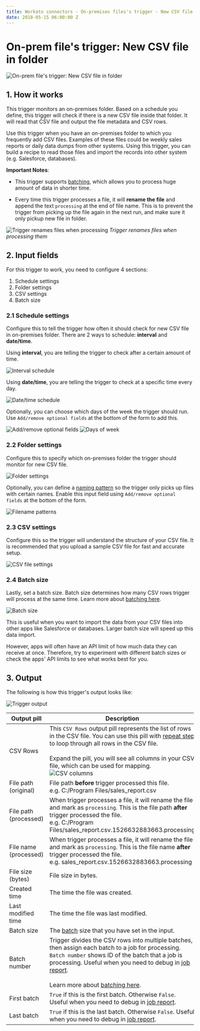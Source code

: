 ```yaml
---
title: Workato connectors - On-premises files's trigger - New CSV file in folder
date: 2018-05-15 06:00:00 Z
---
```


# On-prem file's trigger: New CSV file in folder

![On-prem file's trigger: New CSV file in folder](/assets/images/connectors/on-prem-files/trigger-new-csv.png)

## 1. How it works
This trigger monitors an on-premises folder. Based on a schedule you define, this trigger will check if there is a new CSV file inside that folder. It will read that CSV file and output the file metadata and CSV rows.

Use this trigger when you have an on-premises folder to which you frequently add CSV files. Examples of these files could be weekly sales reports or daily data dumps from other systems. Using this trigger, you can build a recipe to read those files and import the records into other system (e.g. Salesforce, databases).

**Important Notes**:
- This trigger supports [batching](https://docs.workato.com/features/batch-processing.html), which allows you to process huge amount of data in shorter time.

- Every time this trigger processes a file, it will **rename the file** and append the text `processing` at the end of file name. This is to prevent the trigger from picking up the file again in the next run, and make sure it only pickup new file in folder.

![Trigger renames files when processing](/assets/images/connectors/on-prem-files/trigger-csv-processing.gif)
*Trigger renames files when processing them*

## 2. Input fields
For this trigger to work, you need to configure 4 sections:
1. Schedule settings
2. Folder settings
3. CSV settings
4. Batch size

### 2.1 Schedule settings
Configure this to tell the trigger how often it should check for new CSV file in on-premises folder. There are 2 ways to schedule: **interval** and **date/time**.

Using **interval**, you are telling the trigger to check after a certain amount of time.

![Interval schedule](/assets/images/connectors/on-prem-files/trigger-interval.png)

Using **date/time**, you are telling the trigger to check at a specific time every day.

![Date/time schedule](/assets/images/connectors/on-prem-files/trigger-schedule.png)

Optionally, you can choose which days of the week the trigger should run. Use `Add/remove optional fields` at the bottom of the form to add this.

![Add/remove optional fields](/assets/images/connectors/on-prem-files/add-remove-optional-fields.png)
![Days of week](/assets/images/connectors/on-prem-files/trigger-schedule-days.png)

### 2.2 Folder settings
Configure this to specify which on-premises folder the trigger should monitor for new CSV file.

![Folder settings](/assets/images/connectors/on-prem-files/trigger-folder-settings.png)

Optionally, you can define a [naming pattern](https://docs.workato.com/features/wildcard.html) so the trigger only picks up files with certain names. Enable this input field using `Add/remove optional fields` at the bottom of the form.

![Filename patterns](/assets/images/connectors/on-prem-files/filename-patterns.png)

### 2.3 CSV settings
Configure this so the trigger will understand the structure of your CSV file. It is recommended that you upload a sample CSV file for fast and accurate setup.

![CSV file settings](/assets/images/connectors/on-prem-files/trigger-csv-settings.png)

### 2.4 Batch size
Lastly, set a batch size. Batch size determines how many CSV rows trigger will process at the same time. Learn more about [batching here](https://docs.workato.com/features/batch-processing.html).

![Batch size](/assets/images/connectors/on-prem-files/batch-size.png)

This is useful when you want to import the data from your CSV files into other apps like Salesforce or databases. Larger batch size will speed up this data import.

However, apps will often have an API limit of how much data they can receive at once. Therefore, try to experiment with different batch sizes or check the apps' API limits to see what works best for you.

## 3. Output
The following is how this trigger's output looks like:

![Trigger output](/assets/images/connectors/on-prem-files/trigger-csv-output.png)

| Output pill | Description |
|---|---|
| CSV Rows | This `CSV Rows` output pill represents the list of rows in the CSV file. You can use this pill with [repeat step](https://docs.workato.com/recipes/steps.html#repeat-step) to loop through all rows in the CSV file.<br><br> Expand the pill, you will see all columns in your CSV file, which can be used for mapping. <br>![CSV columns](/assets/images/connectors/on-prem-files/trigger-csv-output-rows.png)  |
| File path (original) | File path **before** trigger processed this file. <br> e.g. C:/Program Files/sales_report.csv |
| File path (processed) | When trigger processes a file, it will rename the file and mark as `processing`. This is the file path **after** trigger processed the file. <br> e.g. C:/Program Files/sales_report.csv.1526632883663.processing |
| File name (processed) | When trigger processes a file, it will rename the file and mark as `processing`. This is the file name **after** trigger processed the file. <br> e.g. sales_report.csv.1526632883663.processing |
| File size (bytes) | File size in bytes. |
| Created time | The time the file was created. |
| Last modified time | The time the file was last modified. |
| Batch size | The [batch](https://docs.workato.com/features/batch-processing.html) size that you have set in the input. |
| Batch number | Trigger divides the CSV rows into multiple batches, then assign each batch to a job for processing. `Batch number` shows ID of the batch that a job is processing. Useful when you need to debug in [job report](https://docs.workato.com/recipes/jobs.html#job-details).<br><br>Learn more about [batching here](https://docs.workato.com/features/batch-processing.html).|
| First batch | `True` if this is the first batch. Otherwise `False`. Useful when you need to debug in [job report](https://docs.workato.com/recipes/jobs.html#job-details).|
| Last batch | `True` if this is the last batch. Otherwise `False`. Useful when you need to debug in [job report](https://docs.workato.com/recipes/jobs.html#job-details).|
